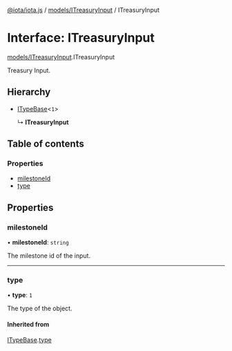 [@iota/iota.js](../README.md) / [models/ITreasuryInput](../modules/models_itreasuryinput.md) / ITreasuryInput

# Interface: ITreasuryInput

[models/ITreasuryInput](../modules/models_itreasuryinput.md).ITreasuryInput

Treasury Input.

## Hierarchy

- [ITypeBase](models_itypebase.itypebase.md)<``1``\>

  ↳ **ITreasuryInput**

## Table of contents

### Properties

- [milestoneId](models_itreasuryinput.itreasuryinput.md#milestoneid)
- [type](models_itreasuryinput.itreasuryinput.md#type)

## Properties

### milestoneId

• **milestoneId**: `string`

The milestone id of the input.

___

### type

• **type**: ``1``

The type of the object.

#### Inherited from

[ITypeBase](models_itypebase.itypebase.md).[type](models_itypebase.itypebase.md#type)

